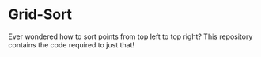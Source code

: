 # Grid-Sort
Ever wondered how to sort points from top left to top right? This repository contains the code required to just that!
